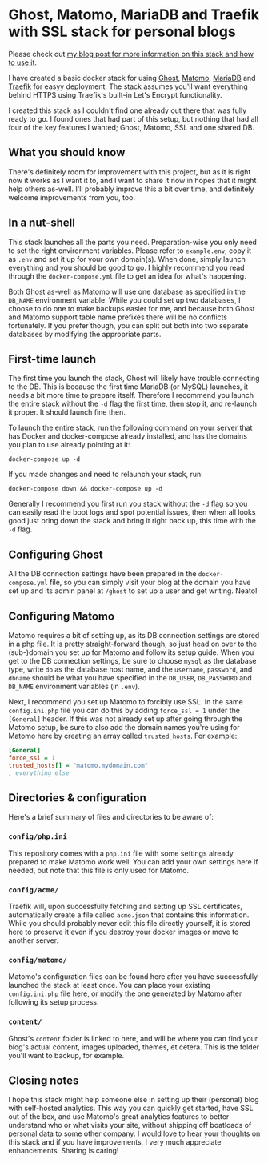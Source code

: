 # Ghost, Matomo, MariaDB and Traefik with SSL stack for personal blogs

Please check out [my blog post for more information on this stack and how to use it](https://davejansen.com/ghost-matomo-mariadb-and-traefik-with-ssl-stack/).

I have created a basic docker stack for using [Ghost](https://ghost.org), [Matomo](https://matomo.org), [MariaDB](https://mariadb.org) and [Traefik](https://traefik.io) for easyy deployment. The stack assumes you'll want everything behind HTTPS using Traefik's built-in Let's Encrypt functionality.

I created this stack as I couldn't find one already out there that was fully ready to go. I found ones that had part of this setup, but nothing that had all four of the key features I wanted; Ghost, Matomo, SSL and one shared DB.

## What you should know

There's definitely room for improvement with this project, but as it is right now it works as I want it to, and I want to share it now in hopes that it might help others as-well. I'll probably improve this a bit over time, and definitely welcome improvements from you, too.

## In a nut-shell

This stack launches all the parts you need. Preparation-wise you only need to set the right environment variables. Please refer to `example.env`, copy it as `.env` and set it up for your own domain(s). When done, simply launch everything and you should be good to go. I highly recommend you read through the `docker-compose.yml` file to get an idea for what's happening.

Both Ghost as-well as Matomo will use one database as specified in the `DB_NAME` environment variable. While you could set up two databases, I choose to do one to make backups easier for me, and because both Ghost and Matomo support table name prefixes there will be no conflicts fortunately. If you prefer though, you can split out both into two separate databases by modifying the appropriate parts.

## First-time launch

The first time you launch the stack, Ghost will likely have trouble connecting to the DB. This is because the first time MariaDB (or MySQL) launches, it needs a bit more time to prepare itself. Therefore I recommend you launch the entire stack without the `-d` flag the first time, then stop it, and re-launch it proper. It should launch fine then.

To launch the entire stack, run the following command on your server that has Docker and docker-compose already installed, and has the domains you plan to use already pointing at it:

`docker-compose up -d`

If you made changes and need to relaunch your stack, run:

`docker-compose down && docker-compose up -d`

Generally I recommend you first run you stack without the `-d` flag so you can easily read the boot logs and spot potential issues, then when all looks good just bring down the stack and bring it right back up, this time with the `-d` flag.

## Configuring Ghost

All the DB connection settings have been prepared in the `docker-compose.yml` file, so you can simply visit your blog at the domain you have set up and its admin panel at `/ghost` to set up a user and get writing. Neato!

## Configuring Matomo

Matomo requires a bit of setting up, as its DB connection settings are stored in a php file. It is pretty straight-forward though, so just head on over to the (sub-)domain you set up for Matomo and follow its setup guide. When you get to the DB connection settings, be sure to choose `mysql` as the database type, write `db` as the database host name, and the `username`, `password`, and `dbname` should be what you have specified in the `DB_USER`, `DB_PASSWORD` and `DB_NAME` environment variables (in `.env`).

Next, I recommend you set up Matomo to forcibly use SSL. In the same `config.ini.php` file you can do this by adding `force_ssl = 1` under the `[General]` header. If this was not already set up after going through the Matomo setup, be sure to also add the domain names you're using for Matomo here by creating an array called `trusted_hosts`. For example:

```ini
[General]
force_ssl = 1
trusted_hosts[] = "matomo.mydomain.com"
; everything else
```

## Directories & configuration

Here's a brief summary of files and directories to be aware of:

### `config/php.ini`

This repository comes with a `php.ini` file with some settings already prepared to make Matomo work well. You can add your own settings here if needed, but note that this file is only used for Matomo.

### `config/acme/`

Traefik will, upon successfully fetching and setting up SSL certificates, automatically create a file called `acme.json` that contains this information. While you should probably never edit this file directly yourself, it is stored here to preserve it even if you destroy your docker images or move to another server.

### `config/matomo/`

Matomo's configuration files can be found here after you have successfully launched the stack at least once. You can place your existing `config.ini.php` file here, or modify the one generated by Matomo after following its setup process.

### `content/`

Ghost's `content` folder is linked to here, and will be where you can find your blog's actual content, images uploaded, themes, et cetera. This is the folder you'll want to backup, for example.

## Closing notes

I hope this stack might help someone else in setting up their (personal) blog with self-hosted analytics. This way you can quickly get started, have SSL out of the box, and use Matomo's great analytics features to better understand who or what visits your site, without shipping off boatloads of personal data to some other company. I would love to hear your thoughts on this stack and if you have improvements, I very much appreciate enhancements. Sharing is caring!

